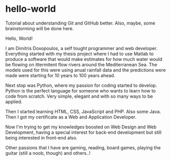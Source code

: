 # hello-world
Tutorial about understanding Git and GitHub better. Also, maybe, some brainstorming will be done here.

Hello, World!

I am Dimitris Doxopoulos, a self tought programmer and web developer.
Everything started with my thesis project where I had to use Matlab 
to produce a software that would make estimates for how much water would
be flowing on ittermitent flow rivers around the Mediterranean Sea. The
models used for this were using anual rainfall data and the predictions were
made were starting for 10 years to 100 years ahead.

Next stop was Python, where my passion for coding started to develop. Python
is the perfect language for someone who wants to learn how to code from scratch.
Very simple, elegant and with so many ways to be applied.

Then I started learning HTML, CSS, JavaScript and PHP. Also some Java. Then I got
my certificate as a Web and Application Developer.

Now I'm trying to get my knowledges boosted on Web Design and Web Development, having
a special interest for back-end development but still being interested in front-end also.

Other passions that I have are gaming, reading, board games, playing the guitar
(still a noob, though) and others..!
